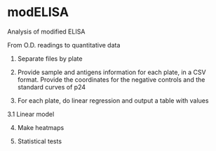 # modELISA
Analysis of modified ELISA 

From O.D. readings to quantitative data

1. Separate files by plate 

2. Provide sample and antigens information for each plate, in a CSV format. Provide the coordinates for the negative controls and the standard curves of p24

3. For each plate, do linear regression and output a table with values

  3.1 Linear model 
  


4. Make heatmaps

5. Statistical tests
